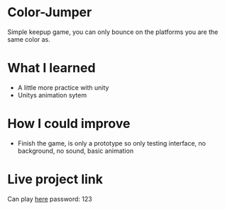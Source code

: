 # Color-Jumper
Simple keepup game, you can only bounce on the platforms you are the same color as.

# What I learned
* A little more practice with unity
* Unitys animation sytem

# How I could improve
* Finish the game, is only a prototype so only testing interface, no background, no sound, basic animation

# Live project link
Can play [here](https://hikami.itch.io/color-jumper "here") password: 123
